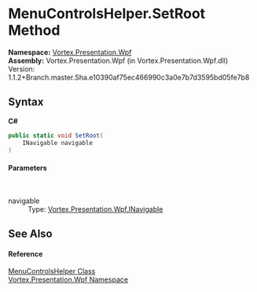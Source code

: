# MenuControlsHelper.SetRoot Method 
 

**Namespace:**&nbsp;<a href="N_Vortex_Presentation_Wpf.md">Vortex.Presentation.Wpf</a><br />**Assembly:**&nbsp;Vortex.Presentation.Wpf (in Vortex.Presentation.Wpf.dll) Version: 1.1.2+Branch.master.Sha.e10390af75ec466990c3a0e7b7d3595bd05fe7b8

## Syntax

**C#**<br />
``` C#
public static void SetRoot(
	INavigable navigable
)
```


#### Parameters
&nbsp;<dl><dt>navigable</dt><dd>Type: <a href="T_Vortex_Presentation_Wpf_INavigable.md">Vortex.Presentation.Wpf.INavigable</a><br /></dd></dl>

## See Also


#### Reference
<a href="T_Vortex_Presentation_Wpf_MenuControlsHelper.md">MenuControlsHelper Class</a><br /><a href="N_Vortex_Presentation_Wpf.md">Vortex.Presentation.Wpf Namespace</a><br />